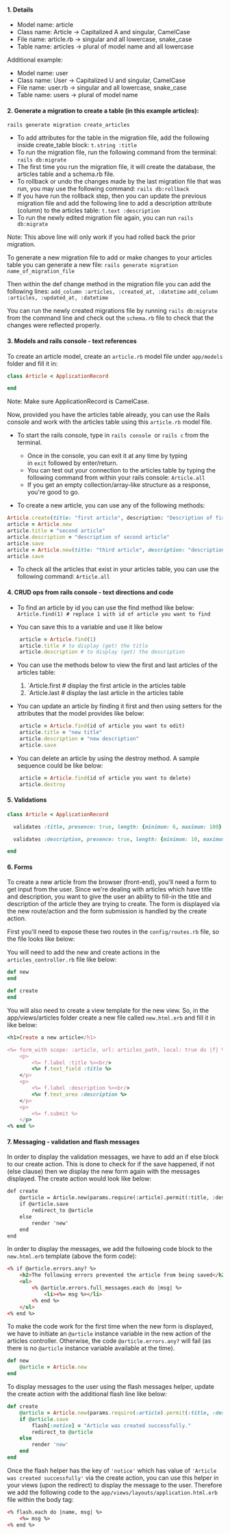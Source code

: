 #### 1. Details
- Model name: article
- Class name: Article -> Capitalized A and singular, CamelCase
- File name: article.rb -> singular and all lowercase, snake_case
- Table name: articles -> plural of model name and all lowercase

Additional example:
- Model name: user
- Class name: User -> Capitalized U and singular, CamelCase
- File name: user.rb -> singular and all lowercase, snake_case
- Table name: users -> plural of model name

#### 2. Generate a migration to create a table (in this example articles):
```rails generate migration create_articles```

- To add attributes for the table in the migration file, add the following inside create_table block:
	`t.string :title`
- To run the migration file, run the following command from the terminal:
	`rails db:migrate`
- The first time you run the migration file, it will create the database, the articles table and a schema.rb file.
- To rollback or undo the changes made by the last migration file that was run, you may use the following command:
	`rails db:rollback`
- If you have run the rollback step, then you can update the previous migration file and add the following line to add a description attribute (column) to the articles table:
	```t.text :description```
- To run the newly edited migration file again, you can run `rails db:migrate`

Note: This above line will only work if you had rolled back the prior migration.

To generate a new migration file to add or make changes to your articles table you can generate a new file:
`rails generate migration name_of_migration_file`

Then within the def change method in the migration file you can add the following lines:
`add_column :articles, :created_at, :datetime`
`add_column :articles, :updated_at, :datetime`

You can run the newly created migrations file by running `rails db:migrate` from the command line and check out the `schema.rb` file to check that the changes were reflected properly.
#### 3. Models and rails console - text references
To create an article model, create an `article.rb` model file under `app/models` folder and fill it in:
```ruby
class Article < ApplicationRecord

end
```

Note: Make sure ApplicationRecord is CamelCase.

Now, provided you have the articles table already, you can use the Rails console and work with the articles table using this `article.rb` model file.

- To start the rails console, type in `rails console`  or `rails c` from the terminal.
	- Once in the console, you can exit it at any time by typing in `exit` followed by enter/return.
	- You can test out your connection to the articles table by typing the following command from within your rails console:
		`Article.all`
	- If you get an empty collection/array-like structure as a response, you're good to go.

- To create a new article, you can use any of the following methods:
```ruby
Article.create(title: "first article", description: "Description of first article") # make sure Article is capitalized if using this method
article = Article.new
article.title = "second article"
article.description = "description of second article"
article.save
article = Article.new(title: "third article", description: "description of third article")
article.save
```
- To check all the articles that exist in your articles table, you can use the following command:
	`Article.all`
#### 4. CRUD ops from rails console - text directions and code

- To find an article by id you can use the find method like below:
	`Article.find(1) # replace 1 with id of article you want to find`

- You can save this to a variable and use it like below

```ruby
	article = Article.find(1)
	article.title # to display (get) the title
	article.description # to display (get) the description
```

- You can use the methods below to view the first and last articles of the articles table:

	1. `Article.first # display the first article in the articles table
	2. `Article.last # display the last article in the articles table

- You can update an article by finding it first and then using setters for the attributes that the model provides like below:
```ruby
	article = Article.find(id of article you want to edit)
	article.title = "new title"
	article.description = "new description"
	article.save
```

- You can delete an article by using the destroy method. A sample sequence could be like below:
```ruby
	article = Article.find(id of article you want to delete)
	article.destroy
```

#### 5. Validations

```ruby
class Article < ApplicationRecord

  validates :title, presence: true, length: {minimum: 6, maximum: 100}

  validates :description, presence: true, length: {minimum: 10, maximum: 300}

end
```
#### 6. Forms
To create a new article from the browser (front-end), you'll need a form to get input from the user. Since we're dealing with articles which have title and description, you want to give the user an ability to fill-in the title and description of the article they are trying to create. The form is displayed via the new route/action and the form submission is handled by the create action.

First you'll need to expose these two routes in the `config/routes.rb` file, so the file looks like below:

You will need to add the new and create actions in the `articles_controller.rb` file like below:
```ruby
def new
end

def create 
end  
```
You will also need to create a view template for the new view. So, in the app/views/articles folder create a new file called `new.html.erb` and fill it in like below:
```ruby
<h1>Create a new article</h1>

<%= form_with scope: :article, url: articles_path, local: true do |f| %>
	<p>
		<%= f.label :title %><br/>
		<%= f.text_field :title %>
	</p>
	<p>
		<%= f.label :description %><br/>
		<%= f.text_area :description %>
	</p>
	<p>
		<%= f.submit %>
	</p>
<% end %>
```
#### 7. Messaging - validation and flash messages
In order to display the validation messages, we have to add an if else block to our create action. This is done to check for if the save happened, if not (else clause) then we display the new form again with the messages displayed. The create action would look like below:
```html
def create
	@article = Article.new(params.require(:article).permit(:title, :description))
	if @article.save
		redirect_to @article
	else
		render 'new'
	end
end
```
In order to display the messages, we add the following code block to the `new.html.erb` template (above the form code):
```html
<% if @article.errors.any? %>
	<h2>The following errors prevented the article from being saved</h2>
	<ul>
		<% @article.errors.full_messages.each do |msg| %>
			<li><%= msg %></li>
		<% end %>
	</ul>
<% end %>
```
To make the code work for the first time when the new form is displayed, we have to initiate an `@article` instance variable in the new action of the articles controller. Otherwise, the code `@article.errors.any?` will fail (as there is no `@article` instance variable available at the time).
```ruby
def new
	@article = Article.new
end
```
To display messages to the user using the flash messages helper, update the create action with the additional flash line like below:
```ruby
def create
	@article = Article.new(params.require(:article).permit(:title, :description))
	if @article.save
		flash[:notice] = "Article was created successfully."
		redirect_to @article
	else
		render 'new'
	end
end
```
Once the flash helper has the key of `'notice'` which has value of `'Article was created successfully'` via the create action, you can use this helper in your views (upon the redirect) to display the message to the user. Therefore we add the following code to the `app/views/layouts/application.html.erb` file within the body tag:
```html
<% flash.each do |name, msg| %>
	<%= msg %>
<% end %>
```

